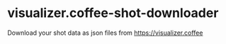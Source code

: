 # visualizer.coffee-shot-downloader
Download your shot data as json files from https://visualizer.coffee

